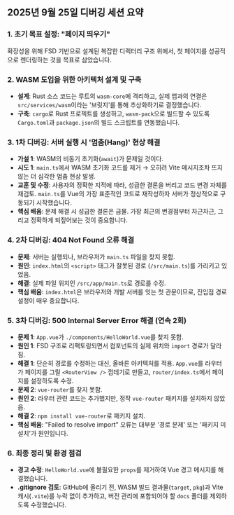 ## 2025년 9월 25일 디버깅 세션 요약

### 1. 초기 목표 설정: "페이지 띄우기"
확장성을 위해 FSD 기반으로 설계된 복잡한 디렉터리 구조 위에서, 첫 페이지를 성공적으로 렌더링하는 것을 목표로 삼았습니다.

### 2. WASM 도입을 위한 아키텍처 설계 및 구축
- **설계**: Rust 소스 코드는 루트의 `wasm-core`에 격리하고, 실제 앱과의 연결은 `src/services/wasm`이라는 '브릿지'를 통해 추상화하기로 결정했습니다.
- **구축**: `cargo`로 Rust 프로젝트를 생성하고, `wasm-pack`으로 빌드할 수 있도록 `Cargo.toml`과 `package.json`의 빌드 스크립트를 연동했습니다.

### 3. 1차 디버깅: 서버 실행 시 '멈춤(Hang)' 현상 해결
- **가설 1**: WASM의 비동기 초기화(`await`)가 문제일 것이다.
- **시도 1**: `main.ts`에서 WASM 초기화 코드를 제거 → 오히려 Vite 메시지조차 뜨지 않는 더 심각한 멈춤 현상 발생.
- **교훈 및 수정**: 사용자의 정확한 지적에 따라, 성급한 결론을 버리고 코드 변경 자체를 재검토. `main.ts`를 Vue의 가장 표준적인 코드로 재작성하자 서버가 정상적으로 구동되기 시작했습니다.
- **핵심 배움**: 문제 해결 시 성급한 결론은 금물. 가장 최근의 변경점부터 차근차근, 그리고 정확하게 되짚어보는 것이 중요합니다.

### 4. 2차 디버깅: 404 Not Found 오류 해결
- **문제**: 서버는 실행되나, 브라우저가 `main.ts` 파일을 찾지 못함.
- **원인**: `index.html`의 `<script>` 태그가 잘못된 경로 (`/src/main.ts`)를 가리키고 있었음.
- **해결**: 실제 파일 위치인 `/src/app/main.ts`로 경로를 수정.
- **핵심 배움**: `index.html`은 브라우저와 개발 서버를 잇는 첫 관문이므로, 진입점 경로 설정이 매우 중요합니다.

### 5. 3차 디버깅: 500 Internal Server Error 해결 (연속 2회)
- **문제 1**: `App.vue`가 `./components/HelloWorld.vue`를 찾지 못함.
- **원인 1**: FSD 구조로 리팩토링되면서 컴포넌트의 실제 위치와 `import` 경로가 달라짐.
- **해결 1**: 단순히 경로를 수정하는 대신, 올바른 아키텍처를 적용. `App.vue`를 라우터가 페이지를 그릴 `<RouterView />` 껍데기로 만들고, `router/index.ts`에서 페이지를 설정하도록 수정.
- **문제 2**: `vue-router`를 찾지 못함.
- **원인 2**: 라우터 관련 코드는 추가했지만, 정작 `vue-router` 패키지를 설치하지 않았음.
- **해결 2**: `npm install vue-router`로 패키지 설치.
- **핵심 배움**: "Failed to resolve import" 오류는 대부분 '경로 문제' 또는 '패키지 미설치'가 원인입니다.

### 6. 최종 정리 및 환경 점검
- **경고 수정**: `HelloWorld.vue`에 불필요한 `props`를 제거하여 Vue 경고 메시지를 해결했습니다.
- **.gitignore 검토**: GitHub에 올리기 전, WASM 빌드 결과물(`target`, `pkg`)과 Vite 캐시(`.vite`)를 누락 없이 추가하고, 버전 관리에 포함되어야 할 `docs` 폴더를 제외하도록 수정했습니다.
